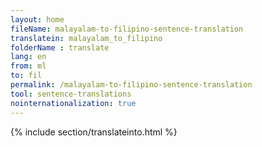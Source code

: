 ```yaml
---
layout: home
fileName: malayalam-to-filipino-sentence-translation
translatein: malayalam_to_filipino
folderName : translate
lang: en
from: ml
to: fil
permalink: /malayalam-to-filipino-sentence-translation
tool: sentence-translations
nointernationalization: true
---
```

{% include section/translateinto.html %}
